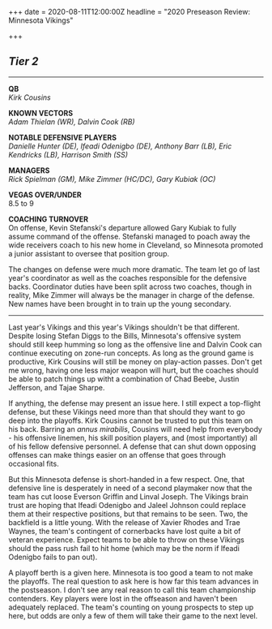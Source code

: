 +++
date = 2020-08-11T12:00:00Z
headline = "2020 Preseason Review: Minnesota Vikings"

+++
## **_Tier 2_**

***

**QB**  
_Kirk Cousins_

**KNOWN VECTORS**  
_Adam Thielan (WR), Dalvin Cook (RB)_

**NOTABLE DEFENSIVE PLAYERS**  
_Danielle Hunter (DE), Ifeadi Odenigbo (DE), Anthony Barr (LB), Eric Kendricks (LB), Harrison Smith (SS)_

**MANAGERS**  
_Rick Spielman (GM), Mike Zimmer (HC/DC), Gary Kubiak (OC)_

**VEGAS OVER/UNDER**  
8\.5 to 9

**COACHING TURNOVER**  
On offense, Kevin Stefanski's departure allowed Gary Kubiak to fully assume command of the offense. Stefanski managed to poach away the wide receivers coach to his new home in Cleveland, so Minnesota promoted a junior assistant to oversee that position group.

The changes on defense were much more dramatic. The team let go of last year's coordinator as well as the coaches responsible for the defensive backs. Coordinator duties have been split across two coaches, though in reality, Mike Zimmer will always be the manager in charge of the defense. New names have been brought in to train up the young secondary.

***

Last year's Vikings and this year's Vikings shouldn't be that different. Despite losing Stefan Diggs to the Bills, Minnesota's offensive system should still keep humming so long as the offensive line and Dalvin Cook can continue executing on zone-run concepts. As long as the ground game is productive, Kirk Cousins will still be money on play-action passes. Don't get me wrong, having one less major weapon will hurt, but the coaches should be able to patch things up witht a combination of Chad Beebe, Justin Jefferson, and Tajae Sharpe.

If anything, the defense may present an issue here. I still expect a top-flight defense, but these Vikings need more than that should they want to go deep into the playoffs. Kirk Cousins cannot be trusted to put this team on his back. Barring an _annus mirabilis_, Cousins will need help from everybody - his offensive linemen, his skill position players, and (most importantly) all of his fellow defensive personnel. A defense that can shut down opposing offenses can make things easier on an offense that goes through occasional fits.

But this Minnesota defense is short-handed in a few respect. One, that defensive line is desperately in need of a second playmaker now that the team has cut loose Everson Griffin and Linval Joseph. The Vikings brain trust are hoping that Ifeadi Odenigbo and Jaleel Johnson could replace them at their respective positions, but that remains to be seen. Two, the backfield is a little young. With the release of Xavier Rhodes and Trae Waynes, the team's contingent of cornerbacks have lost quite a bit of veteran experience. Expect teams to be able to throw on these Vikings should the pass rush fail to hit home (which may be the norm if Ifeadi Odenigbo fails to pan out).

A playoff berth is a given here. Minnesota is too good a team to not make the playoffs. The real question to ask here is how far this team advances in the postseason. I don't see any real reason to call this team championship contenders. Key players were lost in the offseason and haven't been adequately replaced. The team's counting on young prospects to step up here, but odds are only a few of them will take their game to the next level.